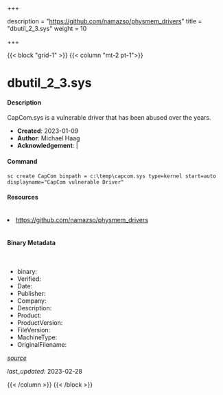 +++

description = "https://github.com/namazso/physmem_drivers"
title = "dbutil_2_3.sys"
weight = 10

+++


{{< block "grid-1" >}}
{{< column "mt-2 pt-1">}}


# dbutil_2_3.sys

#### Description

CapCom.sys is a vulnerable driver that has been abused over the years.

- **Created**: 2023-01-09
- **Author**: Michael Haag
- **Acknowledgement**:  | [](https://twitter.com/)

#### Command

```
sc create CapCom binpath = c:\temp\capcom.sys type=kernel start=auto displayname="CapCom vulnerable Driver"
```

#### Resources
<br>


<li><a href=" https://github.com/namazso/physmem_drivers"> https://github.com/namazso/physmem_drivers</a></li>


<br>


#### Binary Metadata
<br>



- binary: 
- Verified: 
- Date: 
- Publisher: 
- Company: 
- Description: 
- Product: 
- ProductVersion: 
- FileVersion: 
- MachineType: 
- OriginalFilename: 

[*source*](https://github.com/magicsword-io/LOLDrivers/tree/main/yaml/dbutil_2_3.sys.yml)

*last_updated:* 2023-02-28


{{< /column >}}
{{< /block >}}
